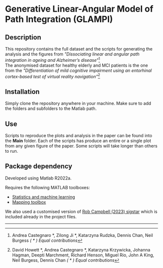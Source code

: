 Generative Linear-Angular Model of Path Integration (GLAMPI)  
======

## Description 
This repository contains the full dataset and the scripts for generating the analysis and the figures from _"Dissociating linear and angular path integration in ageing and Alzheimer’s disease"_[^1]  
The anonymised dataset for healthy elderly and MCI patients is the one from the _"Differentiation of mild cognitive impairment using an entorhinal cortex-based test of virtual reality navigation"_[^2]

## Installation
Simply clone the repository anywhere in your machine. Make sure to add the folders and subfolders to the Matlab path.

## Use
Scripts to reproduce the plots and analysis in the paper can be found into the **Main** folder. Each of the scripts has produce an entire or a single plot from any given figure of the paper. Some scripts will take longer than others to run.

## Package dependency
Developed using Matlab R2022a.

Requires the following MATLAB toolboxes:

- [Statistics and machine learning](https://uk.mathworks.com/products/statistics.html)
- [Mapping toolbox](https://uk.mathworks.com/products/mapping.html)

We also used a customised version of [Rob Campbell (2023) sigstar](https://github.com/raacampbell/sigstar) which is included already in the project files.

---
[^1]: Andrea Castegnaro *, Zilong Ji *, Katarzyna Rudzka, Dennis Chan, Neil Burgess _( * ) Equal contributions_

[^2]: David Howett *, Andrea Castegnaro *, Katarzyna Krzywicka, Johanna Hagman, Deepti Marchment, Richard Henson, Miguel Rio, John A King, Neil Burgess, Dennis Chan _( * ) Equal contributions_